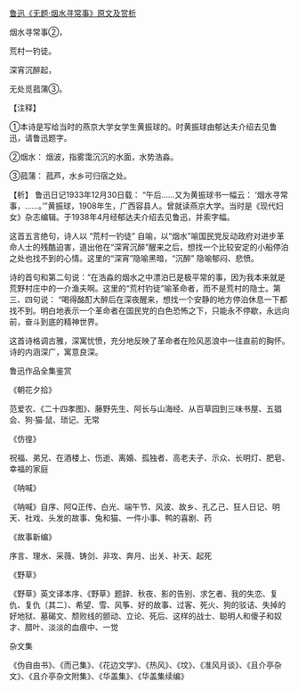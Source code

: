 [鲁迅《无题·烟水寻常事》原文及赏析](https://www.vrrw.net/wx/9377.html)

烟水寻常事②，

荒村一钓徒。

深宵沉醉起，

无处觅菰蒲③。

【注释】

①本诗是写给当时的燕京大学女学生黄振球的。时黄振球由郁达夫介绍去见鲁迅，请鲁迅题字。

②烟水： 烟波，指雾霭沉沉的水面，水势浩淼。

③菰蒲： 菰芦，水乡可归宿之处。



【析】 鲁迅日记1933年12月30日载： “午后……又为黄振球书一幅云： ‘烟水寻常事，……。’”黄振球，1908年生，广西容县人。曾就读燕京大学。当时是《现代妇女》杂志编辑。于1938年4月经郁达夫介绍去见鲁迅，并索字幅。

这首五言绝句，诗人以 “荒村一钓徒” 自喻，以“烟水”喻国民党反动政府对进步革命人士的残酷迫害，道出他在“深宵沉醉”醒来之后，想找一个比较安定的小船停泊之处也找不到的心情。这里的“深宵”隐喻黑暗，“沉醉” 隐喻郁闷、悲愤。

诗的首句和第二句说：“在浩淼的烟水之中漂泊已是极平常的事，因为我本来就是荒野村庄中的一介渔夫啊。这里的“荒村钓徒”喻革命者，而不是荒村的隐士。第三、四句说： “喝得酩酊大醉后在深夜醒来，想找一个安静的地方停泊休息一下都找不到。明白地表示一个革命者在国民党的白色恐怖之下，只能永不停歇，永远向前，奋斗到底的精神世界。

这首诗格调古雅，深寓忧愤，充分地反映了革命者在险风恶浪中一往直前的胸怀。诗的内涵深广，寓意良深。

鲁迅作品全集鉴赏

《朝花夕拾》

范爱农、《二十四孝图》、藤野先生、阿长与山海经、从百草园到三味书屋、五猖会、狗·猫·鼠、琐记、无常

《仿徨》

祝福、弟兄、在酒楼上、伤逝、离婚、孤独者、高老夫子、示众、长明灯、肥皂、幸福的家庭

《呐喊》

《呐喊》自序、阿Q正传、白光、端午节、风波、故乡、孔乙己、狂人日记、明天、社戏、头发的故事、兔和猫、一件小事、鸭的喜剧、药

《故事新编》

序言、理水、采薇、铸剑、非攻、奔月、出关、补天、起死

《野草》

《野草》英文译本序、《野草》题辞、秋夜、影的告别、求乞者、我的失恋、复仇、复仇〔其二〕、希望、雪、风筝、好的故事、过客、死火、狗的驳诘、失掉的好地狱、墓碣文、颓败线的颤动、立论、死后、这样的战士、聪明人和傻子和奴才、腊叶、淡淡的血痕中、一觉

杂文集

《伪自由书》、《而己集》、《花边文学》、《热风》、《坟》、《准风月谈》、《且介亭杂文》、《且介亭杂文附集》、《华盖集》、《华盖集续编》

